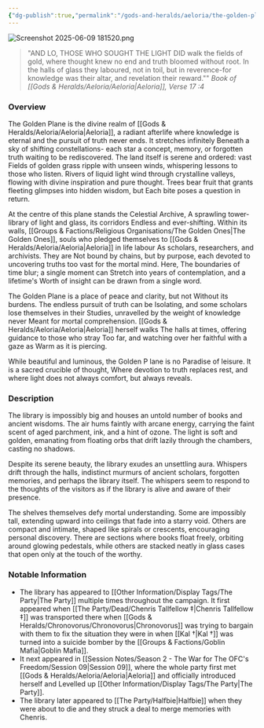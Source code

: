```yaml
---
{"dg-publish":true,"permalink":"/gods-and-heralds/aeloria/the-golden-plane/","tags":["Discovered"],"updated":"2025-08-30T10:53:26.299+01:00"}
---
```


![Screenshot 2025-06-09 181520.png](/img/user/Admin/Attachments/Screenshot%202025-06-09%20181520.png) 

> "AND LO, THOSE WHO SOUGHT THE LIGHT DID walk the fields of gold, where thought knew no end and truth bloomed without root. In the halls of glass they laboured, not in toil, but in reverence-for knowledge was their altar, and revelation their reward."" <cite> Book of [[Gods & Heralds/Aeloria/Aeloria\|Aeloria]], Verse 17 :4 </cite>

### Overview
The Golden Plane is the divine realm of [[Gods & Heralds/Aeloria/Aeloria\|Aeloria]], a radiant afterlife where knowledge is eternal and the pursuit of truth never ends. It stretches infinitely Beneath a sky of shifting constellations- each star a concept, memory, or forgotten truth waiting to be rediscovered. The land itself is serene and ordered: vast Fields of golden grass ripple with unseen winds, whispering lessons to those who listen. Rivers of liquid light wind through crystalline valleys, flowing with divine inspiration and pure thought. Trees bear fruit that grants fleeting glimpses into hidden wisdom, but Each bite poses a question in return.

At the centre of this plane stands the Celestial Archive, A sprawling tower-library of light and glass, its corridors Endless and ever-shifting. Within its walls, [[Groups & Factions/Religious Organisations/The Golden Ones\|The Golden Ones]], souls who pledged themselves to [[Gods & Heralds/Aeloria/Aeloria\|Aeloria]] in life labour As scholars, researchers, and archivists. They are Not bound by chains, but by purpose, each devoted to uncovering truths too vast for the mortal mind. Here, The boundaries of time blur; a single moment can Stretch into years of contemplation, and a lifetime's Worth of insight can be drawn from a single word.

The Golden Plane is a place of peace and clarity, but not Without its burdens. The endless pursuit of truth can be Isolating, and some scholars lose themselves in their Studies, unravelled by the weight of knowledge never Meant for mortal comprehension. [[Gods & Heralds/Aeloria/Aeloria\|Aeloria]] herself walks The halls at times, offering guidance to those who stray Too far, and watching over her faithful with a gaze as Warm as it is piercing.

While beautiful and luminous, the Golden P lane is no Paradise of leisure. It is a sacred crucible of thought, Where devotion to truth replaces rest, and where light does not always comfort, but always reveals.

### Description
The library is impossibly big and houses an untold number of books and ancient wisdoms. The air hums faintly with arcane energy, carrying the faint scent of aged parchment, ink, and a hint of ozone. The light is soft and golden, emanating from floating orbs that drift lazily through the chambers, casting no shadows.

Despite its serene beauty, the library exudes an unsettling aura. Whispers drift through the halls, indistinct murmurs of ancient scholars, forgotten memories, and perhaps the library itself. The whispers seem to respond to the thoughts of the visitors as if the library is alive and aware of their presence.

The shelves themselves defy mortal understanding. Some are impossibly tall, extending upward into ceilings that fade into a starry void. Others are compact and intimate, shaped like spirals or crescents, encouraging personal discovery. There are sections where books float freely, orbiting around glowing pedestals, while others are stacked neatly in glass cases that open only at the touch of the worthy.

### Notable Information 
- The library has appeared to [[Other Information/Display Tags/The Party\|The Party]] multiple times throughout the campaign. It first appeared when [[The Party/Dead/Chenris Tallfellow ‡\|Chenris Tallfellow ‡]] was transported there when [[Gods & Heralds/Chronovorus/Chronovorus\|Chronovorus]] was trying to bargain with them to fix the situation they were in when [[Kal †\|Kal †]] was turned into a suicide bomber by the [[Groups & Factions/Goblin Mafia\|Goblin Mafia]].
- It next appeared in [[Session Notes/Season 2 - The War for The OFC's Freedom/Session 09\|Session 09]], where the whole party first met [[Gods & Heralds/Aeloria/Aeloria\|Aeloria]] and officially introduced herself and Levelled up [[Other Information/Display Tags/The Party\|The Party]].
- The library later appeared to [[The Party/Halfbie\|Halfbie]] when they were about to die and they struck a deal to merge memories with Chenris. 